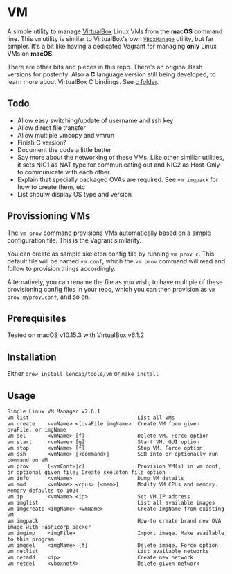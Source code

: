 # VM
A simple utility to manage [VirtualBox](https://www.virtualbox.org/) Linux VMs from the __macOS__ command line. This `vm` utility is similar to VirtualBox's own [`VBoxManage`](https://www.virtualbox.org/manual/ch08.html) utility, but far simpler. It's a bit like having a dedicated Vagrant for managing __only__ Linux VMs on __macOS__.

There are other bits and pieces in this repo. There's an original Bash versions for posterity. Also a __C__ language version still being developed, to learn more about VirtualBox C bindings. See [c folder](https://github.com/lencap/vm/tree/master/c).

## Todo
- Allow easy switching/update of username and ssh key
- Allow direct file transfer
- Allow multiple vmcopy and vmrun
- Finish C version?
- Document the code a little better
- Say more about the networking of these VMs. Like other similiar utilities, it sets NIC1 as NAT type for communicating out and NIC2 as Host-Only to communicate with each other.
- Explain that specially packaged OVAs are required. See `vm imgpack` for how to create them, etc
- List shoulw display OS type and version

## Provissioning VMs
The `vm prov` command provisions VMs automatically based on a simple configuration file. This is the Vagrant similarity.

You can create as sample skeleton config file by running `vm prov c`. This default file will be named `vm.conf`, which the `vm prov` command will read and follow to provision things accordingly.

Alternatively, you can rename the file as you wish, to have multiple of these provisioning config files in your repo, which you can then provision as `vm prov myprov.conf`, and so on.

## Prerequisites
Tested on macOS v10.15.3 with VirtualBox v6.1.2

## Installation
Either `brew install lencap/tools/vm` or `make install`

## Usage
```
Simple Linux VM Manager v2.6.1
vm list                                   List all VMs
vm create    <vmName> <[ovaFile|imgName>  Create VM form given ovaFile, or imgName
vm del       <vmName> [f]                 Delete VM. Force option
vm start     <vmName> [g]                 Start VM. GUI option
vm stop      <vmName> [f]                 Stop VM. Force option
vm ssh       <vmName> [<command>]         SSH into or optionally run command on VM
vm prov      [<vmConf>|c]                 Provision VM(s) in vm.conf, or optional given file; Create skeleton file option
vm info      <vmName>                     Dump VM details
vm mod       <vmName> <cpus> [<mem>]      Modify VM CPUs and memory. Memory defaults to 1024
vm ip        <vmName> <ip>                Set VM IP address
vm imglist                                List all available images
vm imgcreate <imgName> <vmName>           Create imgName from existing VM
vm imgpack                                How-to create brand new OVA image with Hashicorp packer
vm imgimp    <imgFile>                    Import image. Make available to this program
vm imgdel    <imgName> [f]                Delete image. Force option
vm netlist                                List available networks
vm netadd    <ip>                         Create new network
vm netdel    <vboxnetX>                   Delete given network
```
